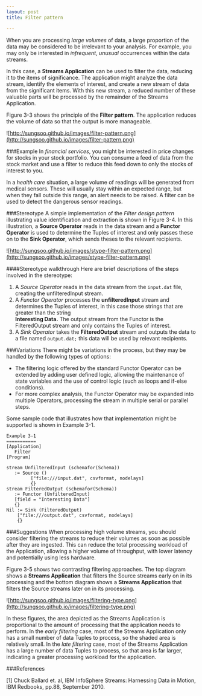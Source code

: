 ```yaml
---
layout: post
title: Filter pattern

---
```


When you are processing *large volumes* of data, a large proportion of the data may be considered to be irrelevant to your analysis. For example, you may only be interested in *infrequent*, *unusual* occurrences within the data streams.
In this case, a **Streams Application** can be used to filter the data, reducing it to the items of significance. The application might analyze the data stream, identify the elements of interest, and create a new stream of data from the significant items. With this new stream, a reduced number of these valuable parts will be processed by the remainder of the Streams Application.Figure 3-3 shows the principle of the **Filter pattern**. The application reduces the volume of data so that the output is more manageable.
![http://sungsoo.github.io/images/filter-pattern.png](http://sungsoo.github.io/images/filter-pattern.png)
###ExampleIn *financial services*, you might be interested in price changes for stocks in your stock portfolio. You can consume a feed of data from the stock market and use a filter to reduce this feed down to only the stocks of interest to you.
In a *health care* situation, a large volume of readings will be generated from medical sensors. These will usually stay within an expected range, but when they fall outside this range, an alert needs to be raised. A filter can be used to detect the dangerous sensor readings.
###StereotypeA simple implementation of the *Filter design pattern* illustrating value identification and extraction is shown in Figure 3-4. In this illustration, a **Source Operator** reads in the data stream and a **Functor Operator** is used to determine the Tuples of interest and only passes these on to the **Sink Operator**, which sends theses to the relevant recipients.
![http://sungsoo.github.io/images/stype-filter-pattern.png](http://sungsoo.github.io/images/stype-filter-pattern.png)
####Stereotype walkthroughHere are brief descriptions of the steps involved in the stereotype:    

1. A *Source Operator* reads in the data stream from the `input.dat` file, creating the unfilteredInput stream.2. A *Functor Operator* processes the **unfilteredInput** stream and determines the Tuples of interest, in this case those strings that are greater than the string   
**Interesting Data.** The output stream from the Functor is the FilteredOutput stream and only contains the Tuples of interest.3. A *Sink Operator* takes the **FilteredOutput** stream and outputs the data to a file named `output.dat;` this data will be used by relevant recipients.###VariationsThere might be variations in the process, but they may be handled by the following types of options:* The filtering logic offered by the standard Functor Operator can be extended by adding user defined logic, allowing the maintenance of state variables and the use of control logic (such as loops and if-else conditions).  
* For more complex analysis, the Functor Operator may be expanded into multiple Operators, processing the stream in multiple serial or parallel steps.Some sample code that illustrates how that implementation might be supported is shown in Example 3-1.```
Example 3-1 
===========
[Application]   Filter[Program]
stream UnfilteredInput (schemafor(Schema))   := Source ()         ["file:///input.dat", csvformat, nodelays]         {}stream FilteredOutput (schemafor(Schema))   := Functor (UnfilteredInput)   [field = "Interesting Data"]   {}Nil := Sink (FilteredOutput)	["file:///output.dat", csvformat, nodelays] 
	{}```
###SuggestionsWhen processing high volume streams, you should consider filtering the streams to reduce their volumes as soon as possible after they are ingested. This can reduce the total processing workload of the Application, allowing a higher volume of throughput, with lower latency and potentially using less hardware.
Figure 3-5 shows two contrasting filtering approaches. The top diagram shows a **Streams Application** that filters the Source streams early on in its processing and the bottom diagram shows a **Streams Application** that filters the Source streams later on in its processing.
![http://sungsoo.github.io/images/filtering-type.png](http://sungsoo.github.io/images/filtering-type.png)
In these figures, the area depicted as the Streams Application is proportional to the amount of processing that the application needs to perform. In the *early filtering* case, most of the Streams Application only has a small number of data Tuples to process, so the shaded area is relatively small. In the *late filtering* case, most of the Streams Application has a large number of data Tuples to process, so that area is far larger, indicating a greater processing workload for the application.###References
[1] Chuck Ballard et. al, IBM InfoSphere Streams: Harnessing Data in Motion, IBM Redbooks, pp.88, September 2010.